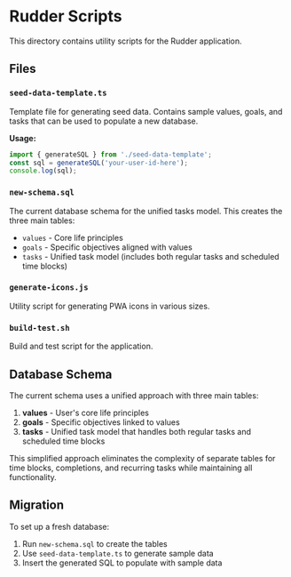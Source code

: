 # Rudder Scripts

This directory contains utility scripts for the Rudder application.

## Files

### `seed-data-template.ts`
Template file for generating seed data. Contains sample values, goals, and tasks that can be used to populate a new database.

**Usage:**
```typescript
import { generateSQL } from './seed-data-template';
const sql = generateSQL('your-user-id-here');
console.log(sql);
```

### `new-schema.sql`
The current database schema for the unified tasks model. This creates the three main tables:
- `values` - Core life principles
- `goals` - Specific objectives aligned with values  
- `tasks` - Unified task model (includes both regular tasks and scheduled time blocks)

### `generate-icons.js`
Utility script for generating PWA icons in various sizes.

### `build-test.sh`
Build and test script for the application.

## Database Schema

The current schema uses a unified approach with three main tables:

1. **values** - User's core life principles
2. **goals** - Specific objectives linked to values
3. **tasks** - Unified task model that handles both regular tasks and scheduled time blocks

This simplified approach eliminates the complexity of separate tables for time blocks, completions, and recurring tasks while maintaining all functionality.

## Migration

To set up a fresh database:

1. Run `new-schema.sql` to create the tables
2. Use `seed-data-template.ts` to generate sample data
3. Insert the generated SQL to populate with sample data 